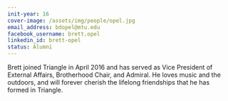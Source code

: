```yaml
---
init-year: 16
cover-image: /assets/img/people/opel.jpg
email_address: bdopel@mtu.edu
facebook_username: brett.opel
linkedin_id: brett-opel
status: Alumni
---
```

Brett joined Triangle in April 2016 and has served as Vice President of External Affairs, Brotherhood Chair, and Admiral. He loves music and the outdoors, and will forever cherish the lifelong friendships that he has formed in Triangle.
